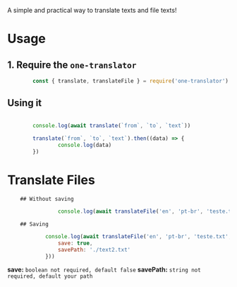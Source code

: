 A simple and practical way to translate texts and file texts!

# Usage 
   ## 1. Require the `one-translator`
```js
        const { translate, translateFile } = require('one-translator').default
```
   ## Using it
```js

        console.log(await translate(`from`, `to`, `text`)) 
           
        translate(`from`, `to`, `text`).then((data) => {
                console.log(data)
        })

```

# Translate Files
		## Without saving
```js
				console.log(await translateFile('en', 'pt-br', 'teste.txt'))

```
		## Saving

```js
			console.log(await translateFile('en', 'pt-br', 'teste.txt', {
				save: true,
				savePath: './text2.txt'
			}))
```

**save:** ``boolean not required, default false``
**savePath:** ``string not required, default your path``